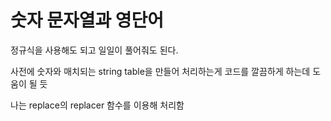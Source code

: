 # 숫자 문자열과 영단어

정규식을 사용해도 되고 일일이 풀어줘도 된다.

사전에 숫자와 매치되는 string table을 만들어 처리하는게 코드를 깔끔하게 하는데 도움이 될 듯

나는 replace의 replacer 함수를 이용해 처리함
